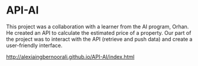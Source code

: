 # API-AI


This project was a collaboration with a learner from the AI program, Orhan. He created an API to calculate the estimated price of a property. 
Our part of the project was to interact with the API (retrieve and push data) and create a user-friendly interface.

http://alexiaingbernoorali.github.io/API-AI/index.html
